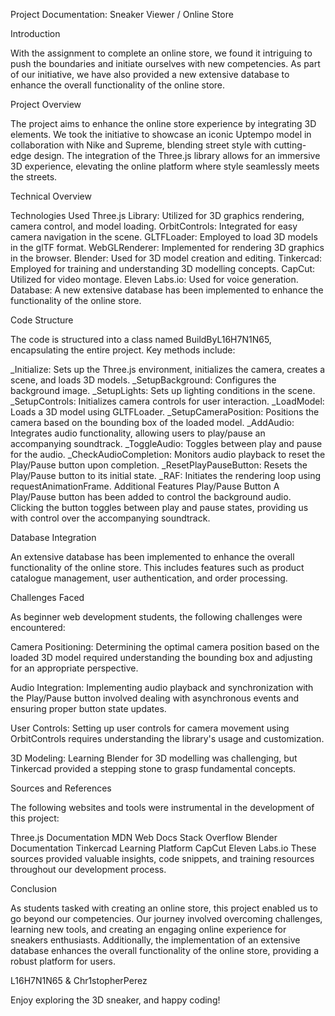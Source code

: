 Project Documentation: Sneaker Viewer / Online Store

Introduction

With the assignment to complete an online store, we found it intriguing to push the boundaries and initiate ourselves with new competencies. As part of our initiative, we have also provided a new extensive database to enhance the overall functionality of the online store.

Project Overview

The project aims to enhance the online store experience by integrating 3D elements. We took the initiative to showcase an iconic Uptempo model in collaboration with Nike and Supreme, blending street style with cutting-edge design. The integration of the Three.js library allows for an immersive 3D experience, elevating the online platform where style seamlessly meets the streets.

Technical Overview

Technologies Used
Three.js Library: Utilized for 3D graphics rendering, camera control, and model loading.
OrbitControls: Integrated for easy camera navigation in the scene.
GLTFLoader: Employed to load 3D models in the glTF format.
WebGLRenderer: Implemented for rendering 3D graphics in the browser.
Blender: Used for 3D model creation and editing.
Tinkercad: Employed for training and understanding 3D modelling concepts.
CapCut: Utilized for video montage.
Eleven Labs.io: Used for voice generation.
Database: A new extensive database has been implemented to enhance the functionality of the online store.

Code Structure

The code is structured into a class named BuildByL16H7N1N65, encapsulating the entire project. Key methods include:

_Initialize: Sets up the Three.js environment, initializes the camera, creates a scene, and loads 3D models.
_SetupBackground: Configures the background image.
_SetupLights: Sets up lighting conditions in the scene.
_SetupControls: Initializes camera controls for user interaction.
_LoadModel: Loads a 3D model using GLTFLoader.
_SetupCameraPosition: Positions the camera based on the bounding box of the loaded model.
_AddAudio: Integrates audio functionality, allowing users to play/pause an accompanying soundtrack.
_ToggleAudio: Toggles between play and pause for the audio.
_CheckAudioCompletion: Monitors audio playback to reset the Play/Pause button upon completion.
_ResetPlayPauseButton: Resets the Play/Pause button to its initial state.
_RAF: Initiates the rendering loop using requestAnimationFrame.
Additional Features
Play/Pause Button
A Play/Pause button has been added to control the background audio. Clicking the button toggles between play and pause states, providing us with control over the accompanying soundtrack.

Database Integration

An extensive database has been implemented to enhance the overall functionality of the online store. This includes features such as product catalogue management, user authentication, and order processing.

Challenges Faced

As beginner web development students, the following challenges were encountered:

Camera Positioning: Determining the optimal camera position based on the loaded 3D model required understanding the bounding box and adjusting for an appropriate perspective.

Audio Integration: Implementing audio playback and synchronization with the Play/Pause button involved dealing with asynchronous events and ensuring proper button state updates.

User Controls: Setting up user controls for camera movement using OrbitControls requires understanding the library's usage and customization.

3D Modeling: Learning Blender for 3D modelling was challenging, but Tinkercad provided a stepping stone to grasp fundamental concepts.

Sources and References

The following websites and tools were instrumental in the development of this project:

Three.js Documentation
MDN Web Docs
Stack Overflow
Blender Documentation
Tinkercad Learning Platform
CapCut
Eleven Labs.io
These sources provided valuable insights, code snippets, and training resources throughout our development process.

Conclusion

As students tasked with creating an online store, this project enabled us to go beyond our competencies. Our journey involved overcoming challenges, learning new tools, and creating an engaging online experience for sneakers enthusiasts. Additionally, the implementation of an extensive database enhances the overall functionality of the online store, providing a robust platform for users.

L16H7N1N65 & Chr1stopherPerez

Enjoy exploring the 3D sneaker, and happy coding!
